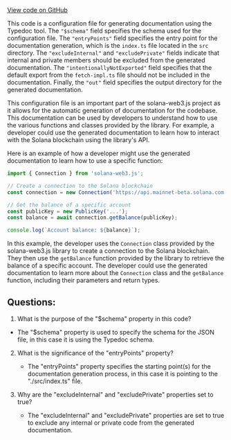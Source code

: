 [View code on GitHub](https://github.com/solana-labs/solana-web3.js/blob/master/packages/library-legacy/typedoc.json)

This code is a configuration file for generating documentation using the Typedoc tool. The `"$schema"` field specifies the schema used for the configuration file. The `"entryPoints"` field specifies the entry point for the documentation generation, which is the `index.ts` file located in the `src` directory. The `"excludeInternal"` and `"excludePrivate"` fields indicate that internal and private members should be excluded from the generated documentation. The `"intentionallyNotExported"` field specifies that the default export from the `fetch-impl.ts` file should not be included in the documentation. Finally, the `"out"` field specifies the output directory for the generated documentation.

This configuration file is an important part of the solana-web3.js project as it allows for the automatic generation of documentation for the codebase. This documentation can be used by developers to understand how to use the various functions and classes provided by the library. For example, a developer could use the generated documentation to learn how to interact with the Solana blockchain using the library's API.

Here is an example of how a developer might use the generated documentation to learn how to use a specific function:

```typescript
import { Connection } from 'solana-web3.js';

// Create a connection to the Solana blockchain
const connection = new Connection('https://api.mainnet-beta.solana.com');

// Get the balance of a specific account
const publicKey = new PublicKey('...');
const balance = await connection.getBalance(publicKey);

console.log(`Account balance: ${balance}`);
```

In this example, the developer uses the `Connection` class provided by the solana-web3.js library to create a connection to the Solana blockchain. They then use the `getBalance` function provided by the library to retrieve the balance of a specific account. The developer could use the generated documentation to learn more about the `Connection` class and the `getBalance` function, including their parameters and return types.
## Questions: 
 1. What is the purpose of the "$schema" property in this code?
   - The "$schema" property is used to specify the schema for the JSON file, in this case it is using the Typedoc schema.

2. What is the significance of the "entryPoints" property?
   - The "entryPoints" property specifies the starting point(s) for the documentation generation process, in this case it is pointing to the "./src/index.ts" file.

3. Why are the "excludeInternal" and "excludePrivate" properties set to true?
   - The "excludeInternal" and "excludePrivate" properties are set to true to exclude any internal or private code from the generated documentation.